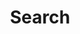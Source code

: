 ---
title: "Search" # in any language you want
layout: "search" # is necessary
url: "/search"
# description: "Description for Search"
summary: "search"
placeholder: "Search..."
---